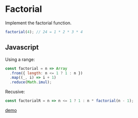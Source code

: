 # Factorial
Implement the factorial function.

```js
factorial(4); // 24 = 1 * 2 * 3 * 4
```
## Javascript

Using a range:
```js
const factorial = n => Array
  .from({ length: n <= 1 ? 1 : n })
  .map((_, i) => i + 1)
  .reduce(Math.imul);
```

Recusive:
```js
const factorialR = n => n <= 1 ? 1 : n * factorial(n - 1);
```

[demo](https://repl.it/HgDr/1)
